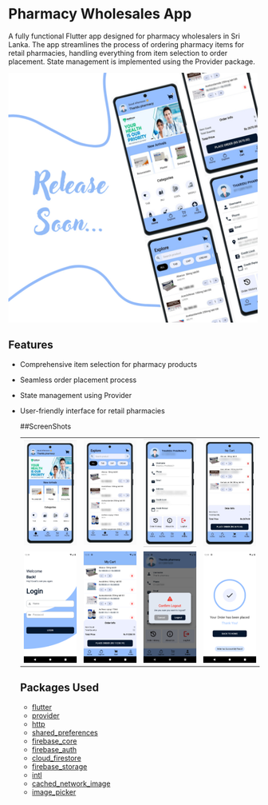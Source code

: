 # Pharmacy Wholesales App

A fully functional Flutter app designed for pharmacy wholesalers in Sri Lanka. The app streamlines the process of ordering pharmacy items for retail pharmacies, handling everything from item selection to order placement. State management is implemented using the Provider package.

<img src="images/image4.jpg" alt="Screenshot1" width="500" height="500"/>

## Features

- Comprehensive item selection for pharmacy products
- Seamless order placement process
- State management using Provider
- User-friendly interface for retail pharmacies

  ##ScreenShots
  
  <table>
  <tr>
    <td><img src="images/image10.jpg" alt="image10" width="200"/></td>
    <td><img src="images/image2.jpg" alt="image2" width="200"/></td>
    <td><img src="images/image1.jpg" alt="image1" width="200"/></td>
    <td><img src="images/image3.jpg" alt="image3" width="200"/></td>
  </tr>
  <tr>
    <td><img src="images/image8.png" alt="image8" width="200"/></td>
    <td><img src="images/image6.jpg" alt="image6" width="200"/></td>
    <td><img src="images/image7.jpg" alt="image7" width="200"/></td>
    <td><img src="images/image9.png" alt="image9" width="200"/></td>
  </tr>
</table>

## Packages Used

- [flutter](https://pub.dev/packages/flutter)
- [provider](https://pub.dev/packages/provider)
- [http](https://pub.dev/packages/http)
- [shared_preferences](https://pub.dev/packages/shared_preferences)
- [firebase_core](https://pub.dev/packages/firebase_core)
- [firebase_auth](https://pub.dev/packages/firebase_auth)
- [cloud_firestore](https://pub.dev/packages/cloud_firestore)
- [firebase_storage](https://pub.dev/packages/firebase_storage)
- [intl](https://pub.dev/packages/intl)
- [cached_network_image](https://pub.dev/packages/cached_network_image)
- [image_picker](https://pub.dev/packages/image_picker)
